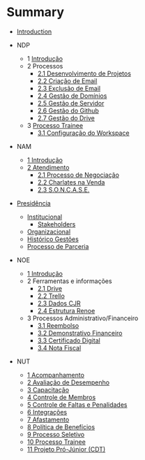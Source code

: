 # Summary

* [Introduction](README.md)

* NDP
  * 1 [Introdução](ndp/introducao.md)
  * 2 Processos
    * [2.1 Desenvolvimento de Projetos](ndp/processo-de-desenvolvimento.md)
    * [2.2 Criação de Email](ndp/processo-de-criacao-de-email.md)
    * [2.3 Exclusão de Email](ndp/processo-de-exclusao-de-email.md)
    * [2.4 Gestão de Domínios](ndp/processo-de-gestao-de-dominios.md)
    * [2.5 Gestão de Servidor](ndp/processo-de-gestao-de-servidor.md)
    * [2.6 Gestão do Github](ndp/processo-de-gestao-do-github.md)
    * [2.7 Gestão do Drive](ndp/processo-de-gestao-do-drive.md)
  * 3 [Processo Trainee](ndp/processo-trainee.md)
    * [3.1 Configuração do Workspace](ndp/configuracao-do-workspace.md)
* NAM
  * [1 Introdução](nam/nam-introducao.md)  
  * [2 Atendimento](nam/atendimento.md)
    * [2.1 Processo de Negociação](nam/processo-de-negociacao.md)
    * [2.2 Charlates na Venda](nam/charlates.md)
    * [2.3 S.O.N.C.A.S.E.](nam/soncase.md)

* [Presidência](presidencia/intro.md)
  * [Institucional](presidencia/institucional/intro.md)
  	* [Stakeholders](presidencia/institucional/stakeholders.md)
  * [Organizacional](presidencia/organizacional/intro.md)
  * [Histórico Gestões](presidencia/historico-gestoes.md)
  * [Processo de Parceria](presidencia/processo-parceria.md)  

* NOE
	* [1 Introdução](noe/noe-introducao.md)
	* 2 Ferramentas e informações
		* [2.1 Drive](noe/drive.md)
		* [2.2 Trello](noe/trello.md)
		* [2.3 Dados CJR](noe/dadoscjr.md)
		* [2.4 Estrutura Renoe](noe/renoe.md)
	* 3 Processos Administrativo/Financeiro
		* [3.1 Reembolso](noe/reembolso.md)
		* [3.2 Demonstrativo Financeiro](noe/demonstrativofin.md)
        * [3.3 Certificado Digital](noe/certificadoDigital.md)
        * [3.4 Nota Fiscal](noe/notaFiscal.md)

* NUT
	* [1 Acompanhamento](nut/acompanhamento.md)
	* [2 Avaliação de Desempenho](nut/avaliacao-de-desempenho.md)
	* [3 Capacitação](nut/capacitacao.md)
	* [4 Controle de Membros](nut/controle-de-membros.md)
	* [5 Controle de Faltas e Penalidades](nut/controle-de-faltas-e-penalidades.md)
	* [6 Integrações](nut/integracoes.md)
	* [7 Afastamento](nut/afastamento.md)
	* [8 Política de Benefícios](nut/politica-de-beneficios.md)
	* [9 Processo Seletivo](nut/processo-seletivo.md)
	* [10 Processo Trainee](nut/processo-trainee.md)
	* [11 Projeto Pró-Júnior (CDT)](nut/projeto-pro-junior.md)